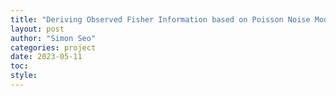 ```yaml
---
title: "Deriving Observed Fisher Information based on Poisson Noise Model"
layout: post
author: "Simon Seo"
categories: project
date: 2023-05-11
toc: 
style: 
---
```





<!-- MathJax library for rendering LaTeX -->
<!-- example usage: $$\tilde{\theta}$$  -->
<script src="https://polyfill.io/v3/polyfill.min.js?features=es6"></script>
<script id="MathJax-script" async src="https://cdn.jsdelivr.net/npm/mathjax@3/es5/tex-mml-chtml.js"></script>
